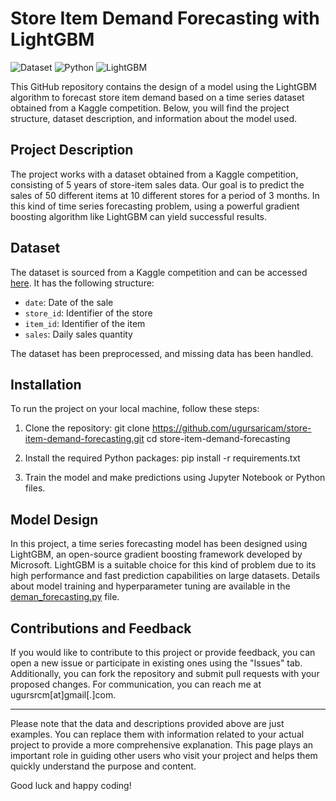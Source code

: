 # Store Item Demand Forecasting with LightGBM

![Dataset](https://img.shields.io/badge/dataset-Kaggle-blue.svg) ![Python](https://img.shields.io/badge/python-3.9%2B-blue.svg) ![LightGBM](https://img.shields.io/badge/LightGBM-3.3.5-blue.svg)

This GitHub repository contains the design of a model using the LightGBM algorithm to forecast store item demand based on a time series dataset obtained from a Kaggle competition. Below, you will find the project structure, dataset description, and information about the model used.

## Project Description

The project works with a dataset obtained from a Kaggle competition, consisting of 5 years of store-item sales data. Our goal is to predict the sales of 50 different items at 10 different stores for a period of 3 months. In this kind of time series forecasting problem, using a powerful gradient boosting algorithm like LightGBM can yield successful results.

## Dataset

The dataset is sourced from a Kaggle competition and can be accessed [here](https://www.kaggle.com/something/store-item-sales-time-series-forecasting). It has the following structure:

- `date`: Date of the sale
- `store_id`: Identifier of the store
- `item_id`: Identifier of the item
- `sales`: Daily sales quantity

The dataset has been preprocessed, and missing data has been handled.

## Installation

To run the project on your local machine, follow these steps:

1. Clone the repository:
git clone https://github.com/ugursaricam/store-item-demand-forecasting.git
cd store-item-demand-forecasting

2. Install the required Python packages:
pip install -r requirements.txt

3. Train the model and make predictions using Jupyter Notebook or Python files.

## Model Design

In this project, a time series forecasting model has been designed using LightGBM, an open-source gradient boosting framework developed by Microsoft. LightGBM is a suitable choice for this kind of problem due to its high performance and fast prediction capabilities on large datasets. Details about model training and hyperparameter tuning are available in the [deman_forecasting.py](./deman_forecasting.py) file.

## Contributions and Feedback

If you would like to contribute to this project or provide feedback, you can open a new issue or participate in existing ones using the "Issues" tab. Additionally, you can fork the repository and submit pull requests with your proposed changes. For communication, you can reach me at ugursrcm[at]gmail[.]com.

---
Please note that the data and descriptions provided above are just examples. You can replace them with information related to your actual project to provide a more comprehensive explanation. This page plays an important role in guiding other users who visit your project and helps them quickly understand the purpose and content. 

Good luck and happy coding!


